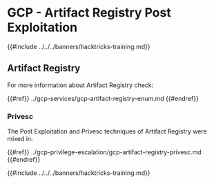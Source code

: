 # GCP - Artifact Registry Post Exploitation

{{#include ../../../banners/hacktricks-training.md}}

## Artifact Registry

For more information about Artifact Registry check:

{{#ref}}
../gcp-services/gcp-artifact-registry-enum.md
{{#endref}}

### Privesc

The Post Exploitation and Privesc techniques of Artifact Registry were mixed in:

{{#ref}}
../gcp-privilege-escalation/gcp-artifact-registry-privesc.md
{{#endref}}

{{#include ../../../banners/hacktricks-training.md}}





